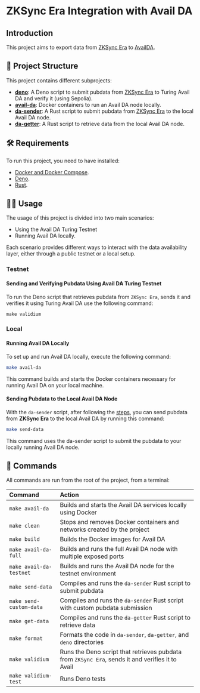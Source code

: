 # ZKSync Era Integration with Avail DA

## Introduction

This project aims to export data from [ZKSync Era](https://github.com/matter-labs/zksync-era) to [AvailDA](https://www.availproject.org/da).

## 🚀 Project Structure

This project contains different subprojects:

- **[deno](./deno/)**: A Deno script to submit pubdata from [ZKSync Era](https://github.com/matter-labs/zksync-era) to Turing Avail DA and verify it (using Sepolia).
- **[avail-da](./avail-da/)**: Docker containers to run an Avail DA node locally.
- **[da-sender](./da-sender/)**: A Rust script to submit pubdata from [ZKSync Era](https://github.com/matter-labs/zksync-era) to the local Avail DA node.
- **[da-getter](./da-getter/)**: A Rust script to retrieve data from the local Avail DA node.

## 🛠 Requirements

To run this project, you need to have installed:

- [Docker and Docker Compose](https://www.docker.com/products/docker-desktop).
- [Deno](https://deno.com).
- [Rust](https://www.rust-lang.org/tools/install).

## 👨‍💻 Usage

The usage of this project is divided into two main scenarios:

- Using the Avail DA Turing Testnet
- Running Avail DA locally.

Each scenario provides different ways to interact with the data availability layer, either through a public testnet or a local setup.

### Testnet

#### Sending and Verifying Pubdata Using Avail DA Turing Testnet

To run the Deno script that retrieves pubdata from `ZKSync Era`, sends it and verifies it using Turing Avail DA use the following command:
```
make validium
```

### Local
#### Running Avail DA Locally

To set up and run Avail DA locally, execute the following command:
```sh
make avail-da
```
This command builds and starts the Docker containers necessary for running Avail DA on your local machine.

#### Sending Pubdata to the Local Avail DA Node

With the `da-sender` script, after following the [steps](./da-sender/README.md), you can send pubdata from **ZKSync Era** to the local Avail DA by running this command:

```sh
make send-data
```
This command uses the da-sender script to submit the pubdata to your locally running Avail DA node.

## 🧞 Commands

All commands are run from the root of the project, from a terminal:

| Command              | Action                                                                      |
| :------------------- | :-------------------------------------------------------------------------- |
| `make avail-da`      | Builds and starts the Avail DA services locally using Docker                |
| `make clean`         | Stops and removes Docker containers and networks created by the project     |
| `make build`         | Builds the Docker images for Avail DA                                       |
| `make avail-da-full` | Builds and runs the full Avail DA node with multiple exposed ports          |
| `make avail-da-testnet` | Builds and runs the Avail DA node for the testnet environment               |
| `make send-data`     | Compiles and runs the `da-sender` Rust script to submit pubdata             |
| `make send-custom-data` | Compiles and runs the `da-sender` Rust script with custom pubdata submission |
| `make get-data`      | Compiles and runs the `da-getter` Rust script to retrieve data              |
| `make format`        | Formats the code in `da-sender`, `da-getter`, and `deno` directories        |
| `make validium`      | Runs the Deno script that retrieves pubdata from `ZKSync Era`, sends it and verifies it to Avail   |
| `make validium-test`        | Runs Deno tests |
